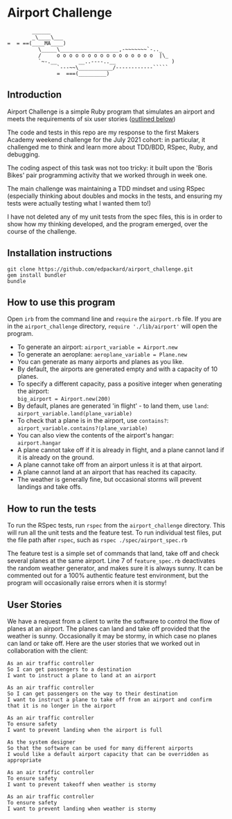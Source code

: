 # Airport Challenge


```
        ______
        _\____\___
=  = ==(____MA____)
          \_____\___________________,-~~~~~~~`-.._
          /     o o o o o o o o o o o o o o o o  |\_
          `~-.__       __..----..__                  )
                `---~~\___________/------------`````
                =  ===(_________)

```

## Introduction

Airport Challenge is a simple Ruby program that simulates an airport and meets the requirements of six user stories ([outlined below](#user-stories))  

The code and tests in this repo are my response to the first Makers Academy weekend challenge for the July 2021 cohort: in particular, it challenged me to think and learn more about TDD/BDD, RSpec, Ruby, and debugging.  

The coding aspect of this task was not too tricky: it built upon the 'Boris Bikes' pair programming activity that we worked through in week one.  

The main challenge was maintaining a TDD mindset and using RSpec (especially thinking about doubles and mocks in the tests, and ensuring my tests were actually testing what I wanted them to!)  

I have not deleted any of my unit tests from the spec files, this is in order to show how my thinking developed, and the program emerged, over the course of the challenge.  

## Installation instructions


```
git clone https://github.com/edpackard/airport_challenge.git
gem install bundler
bundle
```

## How to use this program


Open `irb` from the command line and `require` the `airport.rb` file. If you are in the `airport_challenge` directory, `require './lib/airport'` will open the program.

* To generate an airport: `airport_variable = Airport.new`
* To generate an aeroplane: `aeroplane_variable = Plane.new`
* You can generate as many airports and planes as you like.
* By default, the airports are generated empty and with a capacity of 10 planes.
* To specify a different capacity, pass a positive integer when generating the airport:   
  `big_airport = Airport.new(200)`
* By default, planes are generated 'in flight' - to land them, use `land`:  
  `airport_variable.land(plane_variable)`
* To check that a plane is in the airport, use `contains?`:   
  `airport_variable.contains?(plane_variable)`
* You can also view the contents of the airport's hangar:  
  `airport.hangar`
* A plane cannot take off if it is already in flight, and a plane cannot land if it is already on the ground.  
* A plane cannot take off from an airport unless it is at that airport.  
* A plane cannot land at an airport that has reached its capacity.  
* The weather is generally fine, but occasional storms will prevent landings and take offs.

## How to run the tests


To run the RSpec tests, run `rspec` from the `airport_challenge` directory. This will run all the unit tests and the feature test. To run individual test files, put the file path after `rspec`, such as `rspec ./spec/airport_spec.rb`

The feature test is a simple set of commands that land, take off and check several planes at the same airport. Line 7 of `feature_spec.rb` deactivates the random weather generator, and makes sure it is always sunny. It can be commented out for a 100% authentic feature test environment, but the program will occasionally raise errors when it is stormy!

## User Stories


We have a request from a client to write the software to control the flow of planes at an airport. The planes can land and take off provided that the weather is sunny. Occasionally it may be stormy, in which case no planes can land or take off.  Here are the user stories that we worked out in collaboration with the client:

```
As an air traffic controller 
So I can get passengers to a destination 
I want to instruct a plane to land at an airport

As an air traffic controller 
So I can get passengers on the way to their destination 
I want to instruct a plane to take off from an airport and confirm that it is no longer in the airport

As an air traffic controller 
To ensure safety 
I want to prevent landing when the airport is full 

As the system designer
So that the software can be used for many different airports
I would like a default airport capacity that can be overridden as appropriate

As an air traffic controller 
To ensure safety 
I want to prevent takeoff when weather is stormy 

As an air traffic controller 
To ensure safety 
I want to prevent landing when weather is stormy 
```
